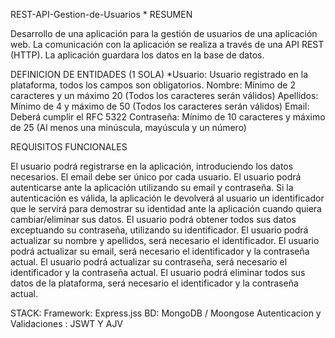 REST-API-Gestion-de-Usuarios
*
RESUMEN

Desarrollo de una aplicación para la gestión de usuarios de una aplicación web. 
La comunicación con la aplicación se realiza a través de una API REST (HTTP). La aplicación guardara los datos en la base de datos.

DEFINICION DE ENTIDADES
(1 SOLA)
*Usuario: Usuario registrado en la plataforma, todos los campos son obligatorios.
Nombre: Mínimo de 2 caracteres y un máximo 20 (Todos los caracteres serán válidos)
Apellidos: Mínimo de 4 y máximo de 50 (Todos los caracteres serán válidos)
Email: Deberá cumplir el RFC 5322
Contraseña: Mínimo de 10 caracteres y máximo de 25 (Al menos una minúscula, mayúscula y un número)

REQUISITOS FUNCIONALES

El usuario podrá registrarse en la aplicación, introduciendo los datos necesarios.
El email debe ser único por cada usuario.
El usuario podrá autenticarse ante la aplicación utilizando su email y contraseña.
Si la autenticación es válida, la aplicación le devolverá al usuario un identificador que le servirá para demostrar su identidad ante la aplicación cuando quiera cambiar/eliminar sus datos.
El usuario podrá obtener todos sus datos exceptuando su contraseña, utilizando su identificador.
El usuario podrá actualizar su nombre y apellidos, será necesario el identificador.
El usuario podrá actualizar su email, será necesario el identificador y la contraseña actual.
El usuario podrá actualizar su contraseña, será necesario el identificador y la contraseña actual.
El usuario podrá eliminar todos sus datos de la plataforma, será necesario el identificador y la contraseña actual.

STACK:
Framework: Express.jss
BD: MongoDB / Moongose
Autenticacion y Validaciones : JSWT Y AJV
